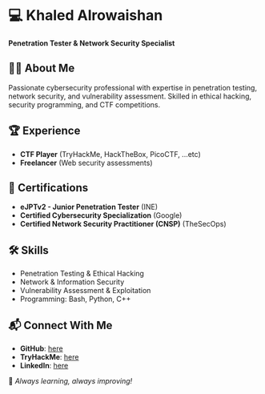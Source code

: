 # 💻 Khaled Alrowaishan
**Penetration Tester & Network Security Specialist**

## 👨‍💻 About Me
Passionate cybersecurity professional with expertise in penetration testing, network security, and vulnerability assessment. Skilled in ethical hacking, security programming, and CTF competitions.

## 🏆 Experience
- **CTF Player** (TryHackMe, HackTheBox, PicoCTF, ...etc)
- **Freelancer** (Web security assessments)

## 📜 Certifications
- **eJPTv2 - Junior Penetration Tester** (INE)
- **Certified Cybersecurity Specialization** (Google)
- **Certified Network Security Practitioner (CNSP)** (TheSecOps)

## 🛠️ Skills
- Penetration Testing & Ethical Hacking
- Network & Information Security
- Vulnerability Assessment & Exploitation
- Programming: Bash, Python, C++

## 📬 Connect With Me
- **GitHub**: [here](https://github.com/01klld)
- **TryHackMe**: [here](https://tryhackme.com/p/0xKLD)
- **LinkedIn**: [here](https://www.linkedin.com/in/khaled-alrowaishan/)

🚀 *Always learning, always improving!*



<!--- - 👋 Hi, I’m @01klld
- 👀 I’m interested in ...
- 🌱 I’m currently learning ...
- 💞️ I’m looking to collaborate on ...
- 📫 How to reach me ...
- 😄 Pronouns: ...
- ⚡ Fun fact: ... --->

<!---
01klld/01klld is a ✨ special ✨ repository because its `README.md` (this file) appears on your GitHub profile.
You can click the Preview link to take a look at your changes.
--->
